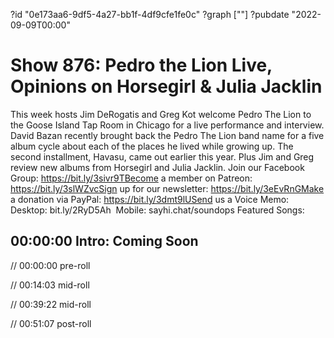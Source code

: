 ?id "0e173aa6-9df5-4a27-bb1f-4df9cfe1fe0c"
?graph [""]
?pubdate "2022-09-09T00:00"

# Show 876: Pedro the Lion Live, Opinions on Horsegirl & Julia Jacklin

This week hosts Jim DeRogatis and Greg Kot welcome Pedro The Lion to the Goose Island Tap Room in Chicago for a live performance and interview. David Bazan recently brought back the Pedro The Lion band name for a five album cycle about each of the places he lived while growing up. The second installment, Havasu, came out earlier this year. Plus Jim and Greg review new albums from Horsegirl and Julia Jacklin. Join our Facebook Group: https://bit.ly/3sivr9TBecome a member on Patreon: https://bit.ly/3slWZvcSign up for our newsletter: https://bit.ly/3eEvRnGMake a donation via PayPal: https://bit.ly/3dmt9lUSend us a Voice Memo: Desktop: bit.ly/2RyD5Ah  Mobile: sayhi.chat/soundops Featured Songs:

## 00:00:00 Intro: Coming Soon

// 00:00:00 pre-roll

// 00:14:03 mid-roll

// 00:39:22 mid-roll

// 00:51:07 post-roll
